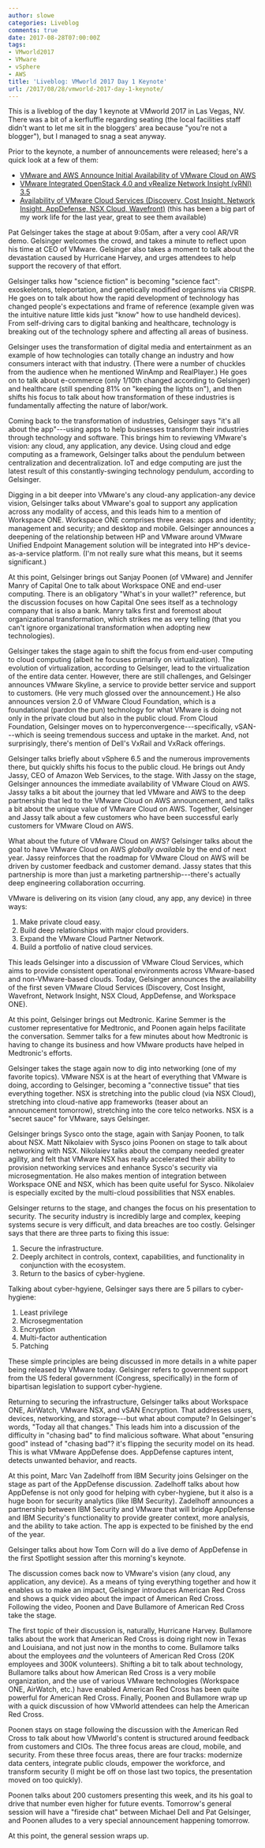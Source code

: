 ```yaml
---
author: slowe
categories: Liveblog
comments: true
date: 2017-08-28T07:00:00Z
tags:
- VMworld2017
- VMware
- vSphere
- AWS
title: 'Liveblog: VMworld 2017 Day 1 Keynote'
url: /2017/08/28/vmworld-2017-day-1-keynote/
---
```


This is a liveblog of the day 1 keynote at VMworld 2017 in Las Vegas, NV. There was a bit of a kerfluffle regarding seating (the local facilities staff didn't want to let me sit in the bloggers' area because "you're not a blogger"), but I managed to snag a seat anyway.<!--more-->

Prior to the keynote, a number of announcements were released; here's a quick look at a few of them:

* [VMware and AWS Announce Initial Availability of VMware Cloud on AWS][link-1]
* [VMware Integrated OpenStack 4.0 and vRealize Network Insight (vRNI) 3.5][link-2]
* [Availability of VMware Cloud Services (Discovery, Cost Insight, Network Insight, AppDefense, NSX Cloud, Wavefront)][link-3] (this has been a big part of my work life for the last year, great to see them available)

Pat Gelsinger takes the stage at about 9:05am, after a very cool AR/VR demo. Gelsinger welcomes the crowd, and takes a minute to reflect upon his time at CEO of VMware. Gelsinger also takes a moment to talk about the devastation caused by Hurricane Harvey, and urges attendees to help support the recovery of that effort.

Gelsinger talks how "science fiction" is becoming "science fact": exoskeletons, teleportation, and genetically modified organisms via CRISPR. He goes on to talk about how the rapid development of technology has changed people's expectations and frame of reference (example given was the intuitive nature little kids just "know" how to use handheld devices). From self-driving cars to digital banking and healthcare, technology is breaking out of the technology sphere and affecting all areas of business.

Gelsinger uses the transformation of digital media and entertainment as an example of how technologies can totally change an industry and how consumers interact with that industry. (There were a number of chuckles from the audience when he mentioned WinAmp and RealPlayer.) He goes on to talk about e-commerce (only 1/10th changed according to Gelsinger) and healthcare (still spending 81% on "keeping the lights on"), and then shifts his focus to talk about how transformation of these industries is fundamentally affecting the nature of labor/work.

Coming back to the transformation of industries, Gelsinger says "it's all about the app"---using apps to help businesses transform their industries through technology and software. This brings him to reviewing VMware's vision: any cloud, any application, any device. Using cloud and edge computing as a framework, Gelsinger talks about the pendulum between centralization and decentralization. IoT and edge computing are just the latest result of this constantly-swinging technology pendulum, according to Gelsinger.

Digging in a bit deeper into VMware's any cloud-any application-any device vision, Gelsinger talks about VMware's goal to support any application across any modality of access, and this leads him to a mention of Workspace ONE. Workspace ONE comprises three areas: apps and identity; management and security; and desktop and mobile. Gelsinger announces a deepening of the relationship between HP and VMware around VMware Unified Endpoint Management solution will be integrated into HP's device-as-a-service platform. (I'm not really sure what this means, but it seems significant.)

At this point, Gelsinger brings out Sanjay Poonen (of VMware) and Jennifer Manry of Capital One to talk about Workspace ONE and end-user computing. There is an obligatory "What's in your wallet?" reference, but the discussion focuses on how Capital One sees itself as a technology company that is also a bank. Manry talks first and foremost about organizational transformation, which strikes me as very telling (that you can't ignore organizational transformation when adopting new technologies).

Gelsinger takes the stage again to shift the focus from end-user computing to cloud computing (albeit he focuses primarily on virtualization). The evolution of virtualization, according to Gelsinger, lead to the virtualization of the entire data center. However, there are still challenges, and Gelsinger announces VMware Skyline, a service to provide better service and support to customers. (He very much glossed over the announcement.) He also announces version 2.0 of VMware Cloud Foundation, which is a foundational (pardon the pun) technology for what VMware is doing not only in the private cloud but also in the public cloud. From Cloud Foundation, Gelsinger moves on to hyperconvergence---specifically, vSAN---which is seeing tremendous success and uptake in the market. And, not surprisingly, there's mention of Dell's VxRail and VxRack offerings.

Gelsinger talks briefly about vSphere 6.5 and the numerous improvements there, but quickly shifts his focus to the public cloud. He brings out Andy Jassy, CEO of Amazon Web Services, to the stage. With Jassy on the stage, Gelsinger announces the immediate availability of VMware Cloud on AWS. Jassy talks a bit about the journey that led VMware and AWS to the deep partnership that led to the VMware Cloud on AWS announcement, and talks a bit about the unique value of VMware Cloud on AWS. Together, Gelsinger and Jassy talk about a few customers who have been successful early customers for VMware Cloud on AWS.

What about the future of VMware Cloud on AWS? Gelsinger talks about the goal to have VMware Cloud on AWS _globally available_ by the end of next year. Jassy reinforces that the roadmap for VMware Cloud on AWS will be driven by customer feedback and customer demand. Jassy states that this partnership is more than just a marketing partnership---there's actually deep engineering collaboration occurring.

VMware is delivering on its vision (any cloud, any app, any device) in three ways:

1. Make private cloud easy.
2. Build deep relationships with major cloud providers.
3. Expand the VMware Cloud Partner Network.
4. Build a portfolio of native cloud services.

This leads Gelsinger into a discussion of VMware Cloud Services, which aims to provide consistent operational environments across VMware-based and non-VMware-based clouds. Today, Gelsinger announces the availability of the first seven VMware Cloud Services (Discovery, Cost Insight, Wavefront, Network Insight, NSX Cloud, AppDefense, and Workspace ONE).

At this point, Gelsinger brings out Medtronic. Karine Semmer is the customer representative for Medtronic, and Poonen again helps facilitate the conversation. Semmer talks for a few minutes about how Medtronic is having to change its business and how VMware products have helped in Medtronic's efforts.

Gelsinger takes the stage again now to dig into networking (one of my favorite topics). VMware NSX is at the heart of everything that VMware is doing, according to Gelsinger, becoming a "connective tissue" that ties everything together. NSX is stretching into the public cloud (via NSX Cloud), stretching into cloud-native app frameworks (teaser about an announcement tomorrow), stretching into the core telco networks. NSX is a "secret sauce" for VMware, says Gelsinger.

Gelsinger brings Sysco onto the stage, again with Sanjay Poonen, to talk about NSX. Matt Nikolaiev with Sysco joins Poonen on stage to talk about networking with NSX. Nikolaiev talks about the company needed greater agility, and felt that VMware NSX has really accelerated their ability to provision networking services and enhance Sysco's security via microsegmentation. He also makes mention of integration between Workspace ONE and NSX, which has been quite useful for Sysco. Nikolaiev is especially excited by the multi-cloud possibilities that NSX enables.

Gelsinger returns to the stage, and changes the focus on his presentation to security. The security industry is incredibly large and complex, keeping systems secure is very difficult, and data breaches are too costly. Gelsinger says that there are three parts to fixing this issue:

1. Secure the infrastructure.
2. Deeply architect in controls, context, capabilities, and functionality in conjunction with the ecosystem.
3. Return to the basics of cyber-hygiene.

Talking about cyber-hgyiene, Gelsinger says there are 5 pillars to cyber-hygiene:

1. Least privilege
2. Microsegmentation
3. Encryption
4. Multi-factor authentication
5. Patching

These simple principles are being discussed in more details in a white paper being released by VMware today. Gelsinger refers to government support from the US federal government (Congress, specifically) in the form of bipartisan legislation to support cyber-hygiene.

Returning to securing the infrastructure, Gelsinger talks about Workspace ONE, AirWatch, VMware NSX, and vSAN Encryption. That addresses users, devices, networking, and storage---but what about compute? In Gelsinger's words, "Today all that changes." This leads him into a discussion of the difficulty in "chasing bad" to find malicious software. What about "ensuring good" instead of "chasing bad"? it's flipping the security model on its head. This is what VMware AppDefense does. AppDefense captures intent, detects unwanted behavior, and reacts.

At this point, Marc Van Zadelhoff from IBM Security joins Gelsinger on the stage as part of the AppDefense discussion. Zadelhoff talks about how AppDefense is not only good for helping with cyber-hygiene, but it also is a huge boon for security analytics (like IBM Security). Zadelhoff announces a partnership between IBM Security and VMware that will bridge AppDefense and IBM Security's functionality to provide greater context, more analysis, and the ability to take action. The app is expected to be finished by the end of the year.

Gelsinger talks about how Tom Corn will do a live demo of AppDefense in the first Spotlight session after this morning's keynote.

The discussion comes back now to VMware's vision (any cloud, any application, any device). As a means of tying everything together and how it enables us to make an impact, Gelsinger introduces American Red Cross and shows a quick video about the impact of American Red Cross. Following the video, Poonen and Dave Bullamore of American Red Cross take the stage.

The first topic of their discussion is, naturally, Hurricane Harvey. Bullamore talks about the work that American Red Cross is doing right now in Texas and Louisiana, and not just now in the months to come. Bullamore talks about the employees _and_ the volunteers of American Red Cross (20K employees and 300K volunteers). Shifting a bit to talk about technology, Bullamore talks about how American Red Cross is a very mobile organization, and the use of various VMware technologies (Workspace ONE, AirWatch, etc.) have enabled American Red Cross has been quite powerful for American Red Cross. Finally, Poonen and Bullamore wrap up with a quick discussion of how VMworld attendees can help the American Red Cross.

Poonen stays on stage following the discussion with the American Red Cross to talk about how VMworld's content is structured around feedback from customers and CIOs. The three focus areas are cloud, mobile, and security. From these three focus areas, there are four tracks: modernize data centers, integrate public clouds, empower the workforce, and transform security (I might be off on those last two topics, the presentation moved on too quickly).

Poonen talks about 200 customers presenting this week, and its his goal to drive that number even higher for future events. Tomorrow's general session will have a "fireside chat" between Michael Dell and Pat Gelsinger, and Poonen alludes to a very special announcement happening tomorrow.

At this point, the general session wraps up.



[link-1]: https://www.vmware.com/company/news/releases/vmw-newsfeed.VMware-Advances-Software-to-Help-Customers-Modernize-Data-Centers.2184711.html
[link-2]: https://www.vmware.com/company/news/releases/vmw-newsfeed.VMware-Advances-Software-to-Help-Customers-Modernize-Data-Centers.2184711.html
[link-3]: https://www.vmware.com/company/news/releases/vmw-newsfeed.VMware-Helps-Enterprises-Succeed-in-the-Multi-Cloud-Era.2184714.html
